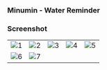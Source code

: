 ### Minumin - Water Reminder

### Screenshot

|   |   |   |   |   |
|---|---|---|---|---|
| ![1](https://github.com/Codingle-House/Minumin/assets/16642048/56aea2c0-f99c-451b-ad67-8308327466c7)  | ![2](https://github.com/Codingle-House/Minumin/assets/16642048/5551f20f-48ee-42e8-a04c-9b70f00f55f7)  |  ![3](https://github.com/Codingle-House/Minumin/assets/16642048/1e2cf53a-0e28-4d27-a7e8-bdf342b5e49a) | ![4](https://github.com/Codingle-House/Minumin/assets/16642048/fae9e951-3a94-4f5f-972a-57074e2788e2)  |  ![5](https://github.com/Codingle-House/Minumin/assets/16642048/7f708b8d-04e8-482e-b305-2b30dfd38248) |
|  ![6](https://github.com/Codingle-House/Minumin/assets/16642048/4044448b-c100-4d12-98f3-21b547859d29) |  ![7](https://github.com/Codingle-House/Minumin/assets/16642048/5a8dace7-1b3e-401f-86f9-126487263c5f) |   |   |   |










